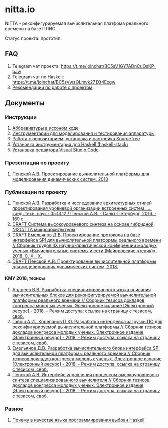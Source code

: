 # nitta.io
NITTA - реконфигурируемая вычислительная платфома реального времени на базе
ПЛИС.

Статус проекта: прототип.

## FAQ
1. Telegram чат проекта: <https://t.me/joinchat/BC5sV1GY7ADnCuOsKP-bJw>
1. Telegram чат по Haskell: <https://t.me/joinchat/BC5sVwzQLmvk271Xt4Exgw>
1. [Рекомендации по работе с проектом](doc/rules.md).

## Документы

### Инструкции
1. [Аббревиатуры в исхоном коде](doc/abbreviation.md)
1. [Инструментарий для моделирования и тестирования аппаратуры](doc/hdl-install.md)
1. [Работа с репозиторием, установка и настройка SourceTree](doc/sourcetree-install.md)
1. [Установка инструментария для Haskell (haskell-stack)](doc/stack-install.md)
1. [Установка редактора Visual Studio Code](doc/vscode-install.md)

### Презентации по проекту
1. [Пенской А.В. Проектирование вычислительной платформы для моделирования динамических систем. 2018](https://nitta.io/nitta-corp/docs/src/master/2018%20PPK%20sdcloud-es%20slides.pdf)

### Публикации по проекту
1. [Пенской А.В. Разработка и исследование архитектурных стилей проектирования уровневой организации встроенных систем : ... канд. техн. наук : 05.13.12 / Пенской А.В. - Санкт-Петербург, 2016. - 169 с.](https://isu.ifmo.ru/index/0EF1389C59C61A76286892961DA96781)
1. [DRAFT Система высокоуровневого синтеза на основе гибридной NISC/TTA микроархитектуры](https://nitta.io/nitta-corp/docs/src/master/2018%20MAI%20HLS.pdf)
1. [DRAFT Емельянов Д.В. Проектирование протокола на базе интерфейса SPI для вычислительной       платформы реального времени // Сборник трудов IIX научно-практической конференции молодых ученых «Вычислительные системы и сети (Майоровские чтения)». 2018. С. X—X.](https://nitta.io/nitta-corp/docs/src/master/2017%20MR%20SPI.pdf)
2. [DRAFT Пенской А.В. Проектирование вычислительной платформы для моделирования динамических систем, 2018.](https://nitta.io/nitta-corp/docs/src/master/2018%20PPK%20sdcloud-es.pdf)

#### КМУ 2018, тезисы
1. [Андреев В.В. Разработка специализированного языка описания вычислительных блоков для реконфигурируемой вычислительной платформы реального времени // Сборник тезисов докладов конгресса молодых ученых. Электронное издание [Электронный ресурс] - 2018. - Режим доступа: ссылка на страницу с тезисом, своб.](https://nitta.io/nitta-corp/docs/src/master/2018%20KMU%20DSL.pdf)
1. [Гайош А.И., Корепанов П.Ю. Разработка интерфейса загрузки ПО для реконфигурируемой вычислительной платформы // Сборник тезисов докладов конгресса молодых ученых. Электронное издание [Электронный ресурс] - 2018. - Режим доступа: ссылка на страницу с тезисом, своб.](https://nitta.io/nitta-corp/docs/src/master/2018%20KMU%20SW%20loading.pdf)
1. [Емельянов Д.В. Разработка вычислительного блока интерфейса SPI для вычислительной платформы реального времени // Сборник тезисов докладов конгресса молодых ученых. Электронное издание [Электронный ресурс] - 2018. - Режим доступа: ссылка на страницу с тезисом, своб.](https://nitta.io/nitta-corp/docs/src/master/2018%20KMU%20SPI.pdf)
1. [Пенской А.В. Интерфейс управления процессом высокоуровневого синтеза специализированного вычислителя // Сборник тезисов докладов конгресса молодых ученых. Электронное издание [Электронный ресурс] - 2018. - Режим доступа: ссылка на страницу с тезисом, своб.](https://nitta.io/nitta-corp/docs/src/master/2018%20KMU%20API.pdf)


### Разное
1. [Почему в качестве языка программирования выбран Haskell](/doc/why-haskell)
